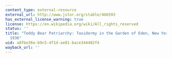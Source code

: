 ```yaml
---
content_type: external-resource
external_url: http://www.jstor.org/stable/466593
has_external_license_warning: true
license: https://en.wikipedia.org/wiki/All_rights_reserved
status: ''
title: "Teddy Bear Patriarchy: Taxidermy in the Garden of Eden, New York City, 1908\u2013\
  1936"
uid: a8fbe36e-b9c5-4f1d-ae81-bace344402f4
wayback_url: ''
---
```

